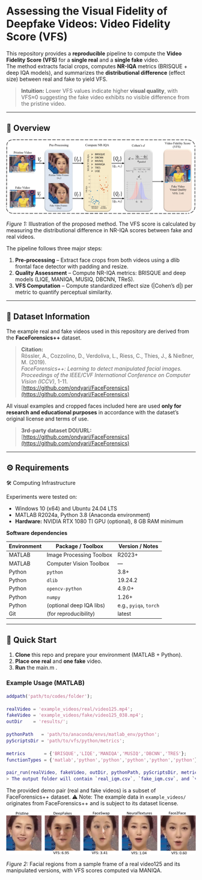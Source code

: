 # Assessing the Visual Fidelity of Deepfake Videos: Video Fidelity Score (VFS) 

This repository provides a **reproducible** pipeline to compute the **Video Fidelity Score (VFS)** for a **single real** and a **single fake** video.  
The method extracts facial crops, computes **NR-IQA** metrics (BRISQUE + deep IQA models), and summarizes the **distributional difference** (effect size) between real and fake to yield VFS.

> **Intuition:** Lower VFS values indicate higher **visual quality**, with VFS≈0 suggesting the fake video exhibits no visible difference from the pristine video.

---
## 📌 Overview

![VFS pipeline](assets/Proposed_Diagram.png)

*Figure 1:* Illustration of the proposed method. The VFS score is calculated by measuring the distributional difference in NR-IQA scores between fake and real videos.

The pipeline follows three major steps:
1. **Pre-processing** – Extract face crops from both videos using a dlib frontal face detector with padding and resize.  
2. **Quality Assessment** – Compute NR-IQA metrics: BRISQUE and deep models (LIQE, MANIQA, MUSIQ, DBCNN, TReS).  
3. **VFS Computation** – Compute standardized effect size (|Cohen’s d|) per metric to quantify perceptual similarity.

---

## 🧩 Dataset Information

The example real and fake videos used in this repository are derived from the **FaceForensics++** dataset.

> **Citation:**  
> Rössler, A., Cozzolino, D., Verdoliva, L., Riess, C., Thies, J., & Nießner, M. (2019).  
> *FaceForensics++: Learning to detect manipulated facial images.*  
> *Proceedings of the IEEE/CVF International Conference on Computer Vision (ICCV)*, 1-11.  
> [https://github.com/ondyari/FaceForensics](https://github.com/ondyari/FaceForensics)

All visual examples and cropped faces included here are used **only for research and educational purposes** in accordance with the dataset’s original license and terms of use.

> **3rd-party dataset DOI/URL:** [https://github.com/ondyari/FaceForensics](https://github.com/ondyari/FaceForensics)
---

## ⚙️ Requirements

🛠 Computing Infrastructure

Experiments were tested on:
- Windows 10 (x64) and Ubuntu 24.04 LTS  
- MATLAB R2024a, Python 3.8 (Anaconda environment)
- **Hardware:** NVIDIA RTX 1080 TI GPU (optional), 8 GB RAM minimum 

**Software dependencies**

| Environment | Package / Toolbox | Version / Notes |
|--------------|------------------|-----------------|
| MATLAB | Image Processing Toolbox | R2023+ |
| MATLAB | Computer Vision Toolbox | — |
| Python | `python` | 3.8+ |
| Python | `dlib` | 19.24.2 |
| Python | `opencv-python` | 4.9.0+ |
| Python | `numpy` | 1.26+ |
| Python | (optional deep IQA libs) | e.g., `pyiqa`, `torch` |
| Git | (for reproducibility) | latest |

---


## 🚀 Quick Start

1. **Clone** this repo and prepare your environment (MATLAB + Python).  
2. **Place one real** and **one fake** video.  
3. **Run** the main.m .

### Example Usage (MATLAB)
```matlab
addpath('path/to/codes/folder');

realVideo = 'example_videos/real/video125.mp4';
fakeVideo = 'example_videos/fake/video125_038.mp4';
outDir    = 'results/';

pythonPath   = 'path/to/anaconda/envs/matlab_env/python';
pyScriptsDir = 'path/to/vfs/python/metrics';

metrics       = {'BRISQUE','LIQE','MANIQA','MUSIQ','DBCNN','TRES'};
functionTypes = {'matlab','python','python','python','python','python'};

pair_run(realVideo, fakeVideo, outDir, pythonPath, pyScriptsDir, metrics, functionTypes);
> The output folder will contain `real_iqm.csv`, `fake_iqm.csv`, and `vfs_summary.csv`.
```

The provided demo pair (real and fake videos) is a subset of FaceForensics++ dataset.
⚠️ Note: The example data in `example_videos/` originates from FaceForensics++ and is subject to its dataset license.


![VFS MANIQA of Video125](assets/video_125_maniqa_VFS.png)

*Figure 2:* Facial regions from a sample frame of a real video125 and its manipulated versions, with VFS scores computed via MANIQA.



